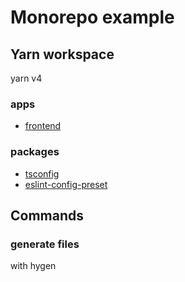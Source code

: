 # Monorepo example

## Yarn workspace

yarn v4

### apps

- [frontend](./apps/frontend/)

### packages

- [tsconfig](./packages/tsconfig/)
- [eslint-config-preset](./packages/eslint-config-preset/)

## Commands

### generate files

with hygen
